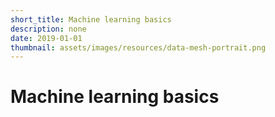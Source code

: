```yaml
---
short_title: Machine learning basics
description: none
date: 2019-01-01
thumbnail: assets/images/resources/data-mesh-portrait.png
---
```


# Machine learning basics
